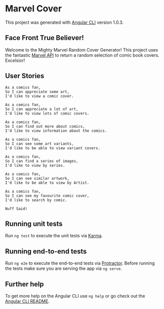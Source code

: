# Marvel Cover

This project was generated with [Angular CLI](https://github.com/angular/angular-cli) version 1.0.3.

## Face Front True Believer!

Welcome to the Mighty Marvel Random Cover Generator!
This project uses the fantastic [Marvel API](https://developer.marvel.com/) to return a random selection of comic book covers. 
Excelsior!

## User Stories

```
As a comics fan,
So I can appreciate some art,
I'd like to view a comic cover.

As a comics fan, 
So I can appreciate a lot of art,
I'd like to view lots of comic covers.

As a comics fan,
So I can find out more about comics,
I'd like to view information about the comics.

As a comics fan,
So I can see some art variants,
I'd like to be able to view variant covers.

As a comics fan,
So I can find a series of images,
I'd like to view by series.

As a comics fan, 
So I can see similar artwork,
I'd like to be able to view by Artist.

As a comics fan,
So I can see my favourite comic cover,
I'd like to search by comic. 

Nuff Said!
```

## Running unit tests

Run `ng test` to execute the unit tests via [Karma](https://karma-runner.github.io).

## Running end-to-end tests

Run `ng e2e` to execute the end-to-end tests via [Protractor](http://www.protractortest.org/).
Before running the tests make sure you are serving the app via `ng serve`.

## Further help

To get more help on the Angular CLI use `ng help` or go check out the [Angular CLI README](https://github.com/angular/angular-cli/blob/master/README.md).
